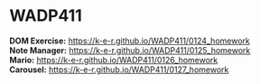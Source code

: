 # WADP411

**DOM Exercise:** https://k-e-r.github.io/WADP411/0124_homework<br>
**Note Manager:** https://k-e-r.github.io/WADP411/0125_homework<br>
**Mario:** https://k-e-r.github.io/WADP411/0126_homework<br>
**Carousel:** https://k-e-r.github.io/WADP411/0127_homework<br>
